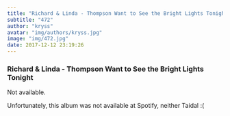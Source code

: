 ```yaml
---
title: "Richard & Linda - Thompson Want to See the Bright Lights Tonight"
subtitle: "472"
author: "kryss"
avatar: "img/authors/kryss.jpg"
image: "img/472.jpg"
date: 2017-12-12 23:19:26
---
```


### Richard & Linda - Thompson Want to See the Bright Lights Tonight
Not available.

Unfortunately, this album was not available at Spotify, neither Taidal :(
